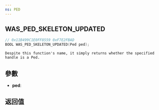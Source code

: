 ```yaml
---
ns: PED
---
```

## WAS_PED_SKELETON_UPDATED

```c
// 0x11B499C1E0FF8559 0xF7E2FBAD
BOOL WAS_PED_SKELETON_UPDATED(Ped ped);
```

```
Despite this function's name, it simply returns whether the specified handle is a Ped.  
```

## 參數
* **ped**: 

## 返回值
